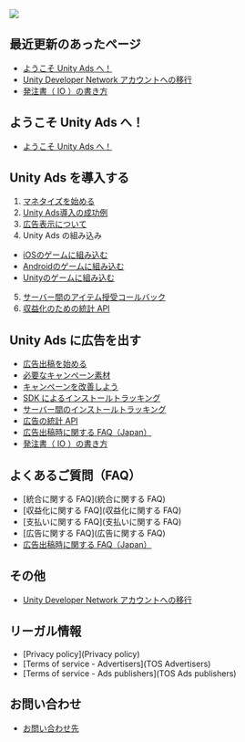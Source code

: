 ![](https://t.gyazo.com/teams/unity/cc72ecbb6fd9e32ede0e4936c9003713.png)

## 最近更新のあったページ
* [ようこそ Unity Ads へ！](https://github.com/unity3d-jp/unityads-help-jp/wiki/Welcome-to-Unity-Ads)
* [Unity Developer Network アカウントへの移行](https://github.com/unity3d-jp/unityads-help-jp/wiki/account-migration-notice)
* [発注書（ IO ）の書き方](https://github.com/unity3d-jp/unityads-help-jp/wiki/IO)

## ようこそ Unity Ads へ！
* [ようこそ Unity Ads へ！](https://github.com/unity3d-jp/unityads-help-jp/wiki/Welcome-to-Unity-Ads)

## Unity Ads を導入する

1. [マネタイズを始める](https://github.com/unity3d-jp/unityads-help-jp/wiki/start-monetizetion)
2. [Unity Ads導入の成功例](https://github.com/unity3d-jp/unityads-help-jp/wiki/Designing-for-Video-Ads)
3. [広告表示について](https://github.com/unity3d-jp/unityads-help-jp/wiki/Intro-to-Ad-Placements)
4.  Unity Ads の組み込み

 - [iOSのゲームに組み込む](https://github.com/unity3d-jp/unityads-help-jp/wiki/Integration-Guide-for-iOS)
 - [Androidのゲームに組み込む](https://github.com/unity3d-jp/unityads-help-jp/wiki/Integration-Guide-for-Android)
 - [Unityのゲームに組み込む](https://github.com/unity3d-jp/unityads-help-jp/wiki/Integration-Guide-for-Unity)

5. [サーバー間のアイテム授受コールバック](https://github.com/unity3d-jp/unityads-help-jp/wiki/s2s-redeem-callbacks)
6. [収益化のための統計 API](https://github.com/unity3d-jp/unityads-help-jp/wiki/stats-api)

## Unity Ads に広告を出す

* <a href="https://oc.unity3d.com/index.php/s/ocI17JeNycP68Ll" target="_blank">広告出稿を始める</a>
* [必要なキャンペーン素材](https://github.com/unity3d-jp/unityads-help-jp/wiki/campaign-design-guide)
* [キャンペーンを改善しよう](https://github.com/unity3d-jp/unityads-help-jp/wiki/campaign-optomization)
* [SDK によるインストールトラッキング](https://github.com/unity3d-jp/unityads-help-jp/wiki/sdk-install-tracking)
* [サーバー間のインストールトラッキング](https://github.com/unity3d-jp/unityads-help-jp/wiki/s2s-install-tracking)
* [広告の統計 API](https://github.com/unity3d-jp/unityads-help-jp/wiki/adv-stats-api)
* [広告出稿時に関する FAQ（Japan）](https://github.com/unity3d-jp/unityads-help-jp/wiki/general-faq-jp)
* [発注書（ IO ）の書き方](https://github.com/unity3d-jp/unityads-help-jp/wiki/IO)

## よくあるご質問（FAQ）

* [統合に関する FAQ](統合に関する FAQ)
* [収益化に関する FAQ](収益化に関する FAQ)
* [支払いに関する FAQ](支払いに関する FAQ)
* [広告に関する FAQ](広告に関する FAQ)
* [広告出稿時に関する FAQ（Japan）](https://github.com/unity3d-jp/unityads-help-jp/wiki/general-faq-jp)


## その他
* [Unity Developer Network アカウントへの移行](https://github.com/unity3d-jp/unityads-help-jp/wiki/account-migration-notice)


## リーガル情報

* [Privacy policy](Privacy policy)
* [Terms of service - Advertisers](TOS Advertisers)
* [Terms of service - Ads publishers](TOS Ads publishers)

## お問い合わせ

* [お問い合わせ先](お問い合わせ先)